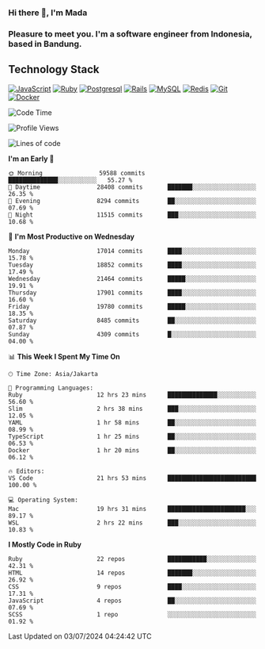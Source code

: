 ### Hi there 👋, I'm Mada
### Pleasure to meet you. I'm a software engineer from Indonesia, based in Bandung.

## Technology Stack

[![JavaScript](https://img.shields.io/badge/-JavaScript-%23F7DF1C?style=flat-square&logo=javascript&logoColor=000000&labelColor=%23F7DF1C&color=%23FFCE5A)](https://www.javascript.com/)
[![Ruby](https://img.shields.io/badge/Ruby-CC342D?style=flat-square&logo=ruby&logoColor=white)](https://www.ruby-lang.org/en/)
[![Postgresql](https://img.shields.io/badge/PostgreSQL-316192?style=flat-square&logo=postgresql&logoColor=ffffff)](https://www.postgresql.org/)
[![Rails](https://img.shields.io/badge/Ruby_on_Rails-CC0000?style=flat-square&logo=ruby-on-rails&logoColor=white)](https://rubyonrails.org/)
[![MySQL](https://img.shields.io/badge/-MySQL-4479A1?style=flat-square&logo=MySQL&logoColor=ffffff)](https://www.mysql.com/)
[![Redis](https://img.shields.io/badge/-Redis-DC382D?style=flat-square&logo=Redis&logoColor=ffffff)](https://redis.io/)
[![Git](https://img.shields.io/badge/-Git-%23F05032?style=flat-square&logo=git&logoColor=%23ffffff)](https://git-scm.com/)
[![Docker](https://img.shields.io/badge/-Docker-2496ED?style=flat-square&logo=docker&logoColor=ffffff)](https://www.docker.com/)
<!--
**madaarya/madaarya** is a ✨ _special_ ✨ repository because its `README.md` (this file) appears on your GitHub profile.

Here are some ideas to get you started:

- 🔭 I’m currently working on ...
- 🌱 I’m currently learning ...
- 👯 I’m looking to collaborate on ...
- 🤔 I’m looking for help with ...
- 💬 Ask me about ...
- 📫 How to reach me: ...
- 😄 Pronouns: ...
- ⚡ Fun fact: ...
-->
<!--START_SECTION:waka-->
![Code Time](http://img.shields.io/badge/Code%20Time-6%2C191%20hrs%2057%20mins-blue)

![Profile Views](http://img.shields.io/badge/Profile%20Views-0-blue)

![Lines of code](https://img.shields.io/badge/From%20Hello%20World%20I%27ve%20Written-44.1%20million%20lines%20of%20code-blue)

**I'm an Early 🐤** 

```text
🌞 Morning                59588 commits       ██████████████░░░░░░░░░░░   55.27 % 
🌆 Daytime                28408 commits       ███████░░░░░░░░░░░░░░░░░░   26.35 % 
🌃 Evening                8294 commits        ██░░░░░░░░░░░░░░░░░░░░░░░   07.69 % 
🌙 Night                  11515 commits       ███░░░░░░░░░░░░░░░░░░░░░░   10.68 % 
```
📅 **I'm Most Productive on Wednesday** 

```text
Monday                   17014 commits       ████░░░░░░░░░░░░░░░░░░░░░   15.78 % 
Tuesday                  18852 commits       ████░░░░░░░░░░░░░░░░░░░░░   17.49 % 
Wednesday                21464 commits       █████░░░░░░░░░░░░░░░░░░░░   19.91 % 
Thursday                 17901 commits       ████░░░░░░░░░░░░░░░░░░░░░   16.60 % 
Friday                   19780 commits       █████░░░░░░░░░░░░░░░░░░░░   18.35 % 
Saturday                 8485 commits        ██░░░░░░░░░░░░░░░░░░░░░░░   07.87 % 
Sunday                   4309 commits        █░░░░░░░░░░░░░░░░░░░░░░░░   04.00 % 
```


📊 **This Week I Spent My Time On** 

```text
🕑︎ Time Zone: Asia/Jakarta

💬 Programming Languages: 
Ruby                     12 hrs 23 mins      ██████████████░░░░░░░░░░░   56.60 % 
Slim                     2 hrs 38 mins       ███░░░░░░░░░░░░░░░░░░░░░░   12.05 % 
YAML                     1 hr 58 mins        ██░░░░░░░░░░░░░░░░░░░░░░░   08.99 % 
TypeScript               1 hr 25 mins        ██░░░░░░░░░░░░░░░░░░░░░░░   06.53 % 
Docker                   1 hr 20 mins        ██░░░░░░░░░░░░░░░░░░░░░░░   06.12 % 

🔥 Editors: 
VS Code                  21 hrs 53 mins      █████████████████████████   100.00 % 

💻 Operating System: 
Mac                      19 hrs 31 mins      ██████████████████████░░░   89.17 % 
WSL                      2 hrs 22 mins       ███░░░░░░░░░░░░░░░░░░░░░░   10.83 % 
```

**I Mostly Code in Ruby** 

```text
Ruby                     22 repos            ███████████░░░░░░░░░░░░░░   42.31 % 
HTML                     14 repos            ███████░░░░░░░░░░░░░░░░░░   26.92 % 
CSS                      9 repos             ████░░░░░░░░░░░░░░░░░░░░░   17.31 % 
JavaScript               4 repos             ██░░░░░░░░░░░░░░░░░░░░░░░   07.69 % 
SCSS                     1 repo              ░░░░░░░░░░░░░░░░░░░░░░░░░   01.92 % 
```




 Last Updated on 03/07/2024 04:24:42 UTC
<!--END_SECTION:waka-->
